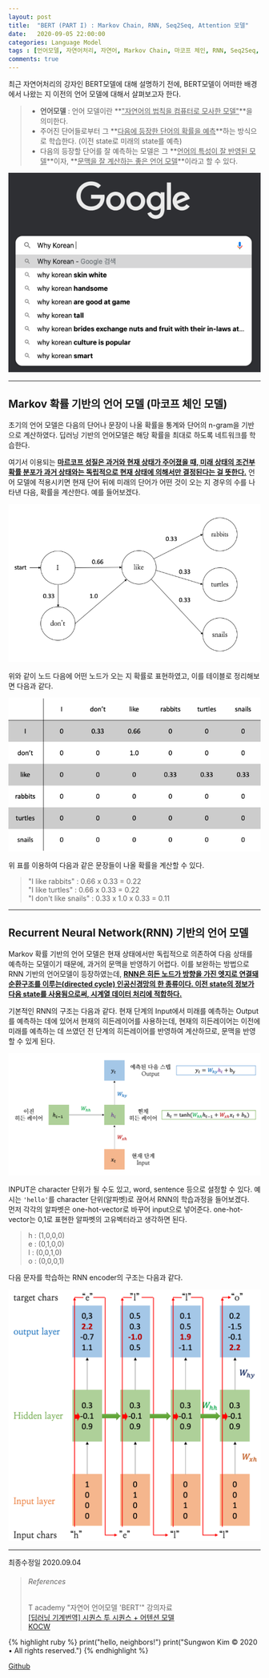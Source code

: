 ```yaml
---
layout: post
title:  "BERT (PART I) : Markov Chain, RNN, Seq2Seq, Attention 모델"
date:   2020-09-05 22:00:00
categories: Language Model
tags : [언어모델, 자연어처리, 자연어, Markov Chain, 마코프 체인, RNN, Seq2Seq, 시퀀스 투 시퀀스, Attention, Attention Model, BERT, 버트]
comments: true
---
```


최근 자연어처리의 강자인 BERT모델에 대해 설명하기 전에, BERT모델이 어떠한 배경에서 나왔는 지 이전의 언어 모델에 대해서 살펴보고자 한다. 

> * __언어모델__ : 언어 모델이란 **<u>"자연어의 법칙을 컴퓨터로 모사한 모델"</u>**을 의미한다.  
> * 주어진 단어들로부터 그 **<u>다음에 등장한 단어의 확률을 예측</u>**하는 방식으로 학습한다. (이전 state로 미래의 state를 예측)  
> * 다음의 등장할 단어를 잘 예측하는 모델은 그 **<u>언어의 특성이 잘 반영된 모델</u>**이자, **<u>문맥을 잘 계산하는 좋은 언어 모델</u>**이라고 할 수 있다.  

![LM1](/assets/images/LM1.png)

--- 

## Markov 확률 기반의 언어 모델 (마코프 체인 모델)
 
 초기의 언어 모델은 다음의 단어나 문장이 나올 확률을 통계와 단어의 n-gram을 기반으로 계산하였다. 딥러닝 기반의 언어모델은 해당 확률을 최대로 하도록 네트워크를 학습한다. 
 
 여기서 이용되는 **<u>마르코프 성질은 과거와 현재 상태가 주어졌을 때, 미래 상태의 조건부 확률 분포가 과거 상태와는 독립적으로 현재 상태에 의해서만 결정된다는 걸 뜻한다.</u>** 언어 모델에 적용시키면 현재 단어 뒤에 미래의 단어가 어떤 것이 오는 지 경우의 수를 나타낸 다음, 확률을 계산한다. 예를 들어보겠다.
 
 ![LM2](/assets/images/LM2.png)
 
 위와 같이 노드 다음에 어떤 노드가 오는 지 확률로 표현하였고, 이를 테이블로 정리해보면 다음과 같다.
 
 ![LM3](/assets/images/LM3.png)
 
 위 표를 이용하여 다음과 같은 문장들이 나올 확률을 계산할 수 있다.
 
 > "I like rabbits" : 0.66 x 0.33 = 0.22  
 > "I like turtles" : 0.66 x 0.33 = 0.22  
 > "I don't like snails" : 0.33 x 1.0 x 0.33 = 0.11

---

## Recurrent Neural Network(RNN) 기반의 언어 모델

 Markov 확률 기반의 언어 모델은 현재 상태에서만 독립적으로 의존하여 다음 상태를 예측하는 모델이기 때문에, 과거의 문맥을 반영하기 어렵다. 이를 보완하는 방법으로 RNN 기반의 언어모델이 등장하였는데, **<u>RNN은 히든 노드가 방향을 가진 엣지로 연결돼 순환구조를 이루는(directed cycle) 인공신경망의 한 종류이다. 이전 state의 정보가 다음 state를 사용됨으로써, 시계열 데이터 처리에 적합하다.</u>**  

 기본적인 RNN의 구조는 다음과 같다. 현재 단계의 Input에서 미래를 예측하는 Output를 예측하는 데에 있어서 현재의 히든레이어를 사용하는데, 현재의 히든레이어는 이전에 미래를 예측하는 데 쓰였던 전 단계의 히든레이어를 반영하여 계산하므로, 문맥을 반영할 수 있게 된다.

 ![LM4](/assets/images/LM4.png)

 INPUT은 character 단위가 될 수도 있고, word, sentence 등으로 설정할 수 있다. 예시는 `'hello'`를 character 단위(알파벳)로 끊어서 RNN의 학습과정을 들어보겠다.  
 먼저 각각의 알파벳은 one-hot-vector로 바꾸어 input으로 넣어준다. one-hot-vector는 0,1로 표현한 알파벳의 고유벡터라고 생각하면 된다.

 > h : (1,0,0,0)  
 > e : (0,1,0,0)  
 > l : (0,0,1,0)  
 > o : (0,0,0,1)  

 다음 문자를 학습하는 RNN encoder의 구조는 다음과 같다.

 ![LM5](/assets/images/LM5.png)
 
 


 
 




---


최종수정일 2020.09.04



> ###### References
> T academy "자연어 언어모델 'BERT'" 강의자료  
> [[딥러닝 기계번역] 시퀀스 투 시퀀스 + 어텐션 모델](www.youtube/watch?v=WsQLdu2JMgl)  
> [KOCW](http://elearning.kocw.net/contents4/document/lec/2013/Konkuk/Honghyeoncheol/8.pdf)  

{% highlight ruby %}
print("hello, neighbors!")
print("Sungwon Kim © 2020 • All rights reserved.")
{% endhighlight %}

[Github][githuburl]

[githuburl]: https://github.com/kpiswon


